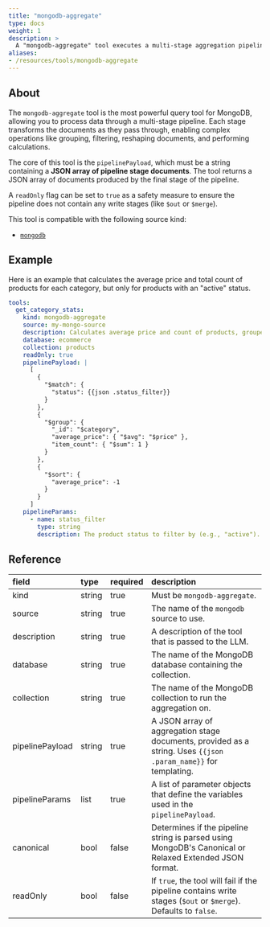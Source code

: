 ```yaml
---
title: "mongodb-aggregate"
type: docs
weight: 1
description: > 
  A "mongodb-aggregate" tool executes a multi-stage aggregation pipeline against a MongoDB collection.
aliases:
- /resources/tools/mongodb-aggregate
---
```


## About

The `mongodb-aggregate` tool is the most powerful query tool for MongoDB,
allowing you to process data through a multi-stage pipeline. Each stage
transforms the documents as they pass through, enabling complex operations like
grouping, filtering, reshaping documents, and performing calculations.

The core of this tool is the `pipelinePayload`, which must be a string
containing a **JSON array of pipeline stage documents**. The tool returns a JSON
array of documents produced by the final stage of the pipeline.

A `readOnly` flag can be set to `true` as a safety measure to ensure the
pipeline does not contain any write stages (like `$out` or `$merge`).

This tool is compatible with the following source kind:

* [`mongodb`](../../sources/mongodb.md)

## Example

Here is an example that calculates the average price and total count of products
for each category, but only for products with an "active" status.

```yaml
tools:
  get_category_stats:
    kind: mongodb-aggregate
    source: my-mongo-source
    description: Calculates average price and count of products, grouped by category.
    database: ecommerce
    collection: products
    readOnly: true
    pipelinePayload: |
      [
        {
          "$match": {
            "status": {{json .status_filter}}
          }
        },
        {
          "$group": {
            "_id": "$category",
            "average_price": { "$avg": "$price" },
            "item_count": { "$sum": 1 }
          }
        },
        {
          "$sort": {
            "average_price": -1
          }
        }
      ]
    pipelineParams:
      - name: status_filter
        type: string
        description: The product status to filter by (e.g., "active").
```

## Reference

| **field**       | **type** | **required** | **description**                                                                                                |
|:----------------|:---------|:-------------|:---------------------------------------------------------------------------------------------------------------|
| kind            | string   | true         | Must be `mongodb-aggregate`.                                                                                   |
| source          | string   | true         | The name of the `mongodb` source to use.                                                                       |
| description     | string   | true         | A description of the tool that is passed to the LLM.                                                           |
| database        | string   | true         | The name of the MongoDB database containing the collection.                                                    |
| collection      | string   | true         | The name of the MongoDB collection to run the aggregation on.                                                  |
| pipelinePayload | string   | true         | A JSON array of aggregation stage documents, provided as a string. Uses `{{json .param_name}}` for templating. |
| pipelineParams  | list     | true         | A list of parameter objects that define the variables used in the `pipelinePayload`.                           |
| canonical       | bool     | false        | Determines if the pipeline string is parsed using MongoDB's Canonical or Relaxed Extended JSON format.         |
| readOnly        | bool     | false        | If `true`, the tool will fail if the pipeline contains write stages (`$out` or `$merge`). Defaults to `false`. |
